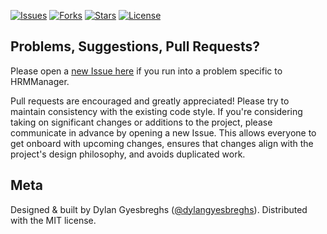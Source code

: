 [![Issues](https://img.shields.io/github/issues/dylangyesbreghs/HRMManager.svg)](http://cocoapods.org/pods/HRMManager)
[![Forks](https://img.shields.io/github/forks/dylangyesbreghs/HRMManager.svg)](http://cocoapods.org/pods/HRMManager)
[![Stars](https://img.shields.io/github/stars/dylangyesbreghs/HRMManager.svg)](http://cocoapods.org/pods/HRMManager)
[![License](https://img.shields.io/badge/license-MIT-blue.svg)](LICENSE)

## Problems, Suggestions, Pull Requests?
Please open a [new Issue here](https://github.com/dylangyesbreghs/HRMManager/issues/new) if you run into a problem specific to HRMManager.

Pull requests are encouraged and greatly appreciated! Please try to maintain consistency with the existing code style. If you're considering taking on significant changes or additions to the project, please communicate in advance by opening a new Issue. This allows everyone to get onboard with upcoming changes, ensures that changes align with the project's design philosophy, and avoids duplicated work.

## Meta
Designed & built by Dylan Gyesbreghs ([@dylangyesbreghs](https://github.com/dylangyesbreghs)). Distributed with the MIT license.
